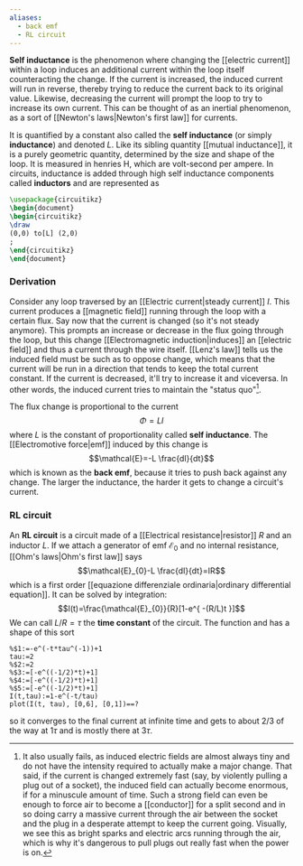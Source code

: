 ```yaml
---
aliases:
  - back emf
  - RL circuit
---
```

**Self inductance** is the phenomenon where changing the [[electric current]] within a loop induces an additional current within the loop itself counteracting the change. If the current is increased, the induced current will run in reverse, thereby trying to reduce the current back to its original value. Likewise, decreasing the current will prompt the loop to try to increase its own current. This can be thought of as an inertial phenomenon, as a sort of [[Newton's laws|Newton's first law]] for currents.

It is quantified by a constant also called the **self inductance** (or simply **inductance**) and denoted $L$. Like its sibling quantity [[mutual inductance]], it is a purely geometric quantity, determined by the size and shape of the loop. It is measured in henries $\text{H}$, which are volt-second per ampere. In circuits, inductance is added through high self inductance components called **inductors** and are represented as

```tikz
\usepackage{circuitikz}
\begin{document}
\begin{circuitikz}
\draw
(0,0) to[L] (2,0)
;
\end{circuitikz}
\end{document}
```
### Derivation
Consider any loop traversed by an [[Electric current|steady current]] $I$. This current produces a [[magnetic field]] running through the loop with a certain flux. Say now that the current is changed (so it's not steady anymore). This prompts an increase or decrease in the flux going through the loop, but this change [[Electromagnetic induction|induces]] an [[electric field]] and thus a current through the wire itself. [[Lenz's law]] tells us the induced field must be such as to oppose change, which means that the current will be run in a direction that tends to keep the total current constant. If the current is decreased, it'll try to increase it and viceversa. In other words, the induced current tries to maintain the "status quo"[^1].

The flux change is proportional to the current
$$\Phi=LI$$
where $L$ is the constant of proportionality called **self inductance**. The [[Electromotive force|emf]] induced by this change is
$$\mathcal{E}=-L \frac{dI}{dt}$$
which is known as the **back emf**, because it tries to push back against any change. The larger the inductance, the harder it gets to change a circuit's current.
### RL circuit
An **RL circuit** is a circuit made of a [[Electrical resistance|resistor]] $R$ and an inductor $L$. If we attach a generator of emf $\mathcal{E}_{0}$ and no internal resistance, [[Ohm's laws|Ohm's first law]] says
$$\mathcal{E}_{0}-L \frac{dI}{dt}=IR$$
which is a first order [[equazione differenziale ordinaria|ordinary differential equation]]. It can be solved by integration:
$$I(t)=\frac{\mathcal{E}_{0}}{R}[1-e^{ -(R/L)t }]$$
We can call $L/R=\tau$ the **time constant** of the circuit. The function and has a shape of this sort

```mathpad
%$1:=-e^(-t*tau^(-1))+1
tau:=2
%$2:=2
%$3:=[-e^((-1/2)*t)+1]
%$4:=[-e^((-1/2)*t)+1]
%$5:=[-e^((-1/2)*t)+1]
I(t,tau):=1-e^(-t/tau)
plot(I(t, tau), [0,6], [0,1])==?
```

so it converges to the final current at infinite time and gets to about 2/3 of the way at $1\tau$ and is mostly there at $3\tau$.

[^1]: It also usually fails, as induced electric fields are almost always tiny and do not have the intensity required to actually make a major change. That said, if the current is changed extremely fast (say, by violently pulling a plug out of a socket), the induced field can actually become enormous, if for a minuscule amount of time. Such a strong field can even be enough to force air to become a [[conductor]] for a split second and in so doing carry a massive current through the air between the socket and the plug in a desperate attempt to keep the current going. Visually, we see this as bright sparks and electric arcs running through the air, which is why it's dangerous to pull plugs out really fast when the power is on.